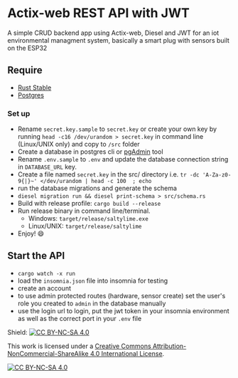 # Actix-web REST API with JWT

A simple CRUD backend app using Actix-web, Diesel and JWT for an iot environmental managment system, basically a smart plug with sensors built on the ESP32

## Require

- [Rust Stable](https://rustup.rs)
- [Postgres](https://www.postgresql.org/)

### Set up 

- Rename `secret.key.sample` to `secret.key` or create your own key by running `head -c16 /dev/urandom > secret.key` in command line (Linux/UNIX only) and copy to `/src` folder
- Create a database in postgres cli or [pgAdmin](https://www.pgadmin.org/) tool
- Rename `.env.sample` to `.env` and update the database connection string in `DATABASE_URL` key.
- Create a file named `secret.key` in the src/ directory i.e. `tr -dc 'A-Za-z0-9{|}~' </dev/urandom | head -c 100  ; echo`
- run the database migrations and generate the schema
- `diesel migration run && diesel print-schema > src/schema.rs`
- Build with release profile: `cargo build --release`
- Run release binary in command line/terminal.
  - Windows: `target/release/saltylime.exe`
  - Linux/UNIX: `target/release/saltylime`
- Enjoy! 😄

## Start the API
 - `cargo watch -x run`
 - load the `insomnia.json` file into insomnia for testing
 - create an account
 - to use admin protected routes (hardware, sensor create) set the user's role you created to `admin` in the database manually
 - use the login url to login, put the jwt token in your insomnia environment as well as the correct port in your `.env` file

Shield: [![CC BY-NC-SA 4.0][cc-by-nc-sa-shield]][cc-by-nc-sa]

This work is licensed under a
[Creative Commons Attribution-NonCommercial-ShareAlike 4.0 International License][cc-by-nc-sa].

[![CC BY-NC-SA 4.0][cc-by-nc-sa-image]][cc-by-nc-sa]

[cc-by-nc-sa]: http://creativecommons.org/licenses/by-nc-sa/4.0/
[cc-by-nc-sa-image]: https://licensebuttons.net/l/by-nc-sa/4.0/88x31.png
[cc-by-nc-sa-shield]: https://img.shields.io/badge/License-CC%20BY--NC--SA%204.0-lightgrey.svg
